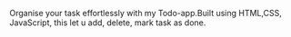 Organise your task effortlessly with my Todo-app.Built using HTML,CSS, JavaScript, this let u add, delete, mark task as done.
